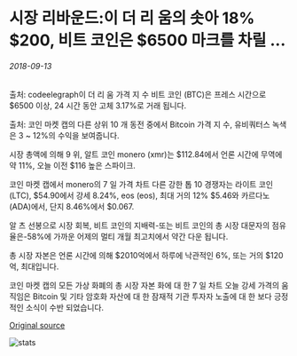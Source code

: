 # 시장 리바운드:이 더 리 움의 솟아 18% $200, 비트 코인은 $6500 마크를 차릴 ...

###### 2018-09-13

출처: codeelegraph이 더 리 움 가격 지 수 비트 코인 (BTC)은 프레스 시간으로 $6500 이상, 24 시간 동안 고체 3.17%로 거래 됩니다.

출처: 코인 마켓 캡의 다른 상위 10 개 동전 중에서 Bitcoin 가격 지 수, 유비쿼터스 녹색은 3 ~ 12%의 수익을 보여줍니다.

시장 총액에 의해 9 위, 알트 코인 monero (xmr)는 $112.84에서 언론 시간에 무역에 약 11%, 오늘 이전 $116 높은 스파이크.

코인 마켓 캡에서 monero의 7 일 가격 차트 다른 강한 톱 10 경쟁자는 라이트 코인 (LTC), $54.90에서 강세 8.24%, eos (eos), 최대 거의 12% $5.46와 카르다노 (ADA)에서, 단지 8.46%에서 $0.067.

알 츠 선봉으로 시장 회복, 비트 코인의 지배력-또는 비트 코인의 총 시장 대문자의 점유율은-58%에 가까운 어제의 멀티 개월 최고치에서 약간 다운 됩니다.

총 시장 자본은 언론 시간에 의해 $2010억에서 하루에 낙관적인 6%, 또는 거의 $120억, 최대입니다.

코인 마켓 캡의 모든 가상 화폐의 총 시장 자본 화에 대 한 7 일 차트 오늘 강세 가격의 움직임은 Bitcoin 및 기타 암호화 자산에 대 한 잠재적 기관 투자자 노출에 대 한 보다 긍정적인 소식이 수반 되었습니다.

[Original source](https://cointelegraph.com/news/market-rebounds-ethereum-soars-18-back-over-200-bitcoin-regains-6-500-mark)

![stats](https://c.statcounter.com/11760860/0/a89fa40b/1/ "stats")